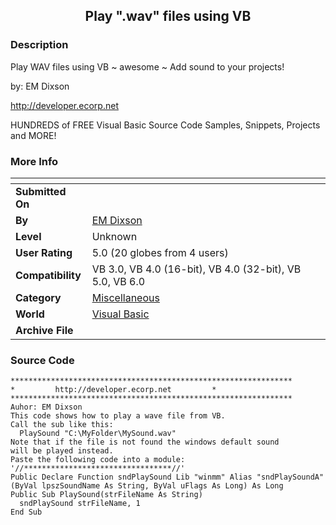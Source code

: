 ﻿<div align="center">

## Play  "\.wav"  files using VB


</div>

### Description

Play WAV files using VB ~ awesome ~ Add sound to your projects!

by: EM Dixson

http://developer.ecorp.net

HUNDREDS of FREE Visual Basic Source Code Samples, Snippets, Projects and MORE!
 
### More Info
 


<span>             |<span>
---                |---
**Submitted On**   |
**By**             |[EM Dixson](https://github.com/Planet-Source-Code/PSCIndex/blob/master/ByAuthor/em-dixson.md)
**Level**          |Unknown
**User Rating**    |5.0 (20 globes from 4 users)
**Compatibility**  |VB 3\.0, VB 4\.0 \(16\-bit\), VB 4\.0 \(32\-bit\), VB 5\.0, VB 6\.0
**Category**       |[Miscellaneous](https://github.com/Planet-Source-Code/PSCIndex/blob/master/ByCategory/miscellaneous__1-1.md)
**World**          |[Visual Basic](https://github.com/Planet-Source-Code/PSCIndex/blob/master/ByWorld/visual-basic.md)
**Archive File**   |[](https://github.com/Planet-Source-Code/em-dixson-play-wav-files-using-vb__1-3564/archive/master.zip)





### Source Code

```
***************************************************************
*         http://developer.ecorp.net         *
***************************************************************
Auhor: EM Dixson
This code shows how to play a wave file from VB.
Call the sub like this:
  PlaySound "C:\MyFolder\MySound.wav"
Note that if the file is not found the windows default sound
will be played instead.
Paste the following code into a module:
'//*********************************//'
Public Declare Function sndPlaySound Lib "winmm" Alias "sndPlaySoundA" (ByVal lpszSoundName As String, ByVal uFlags As Long) As Long
Public Sub PlaySound(strFileName As String)
  sndPlaySound strFileName, 1
End Sub
```

